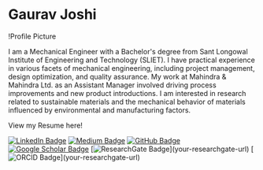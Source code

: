 # Gaurav Joshi

!Profile Picture

I am a Mechanical Engineer with a Bachelor's degree from Sant Longowal Institute of Engineering and Technology (SLIET). I have practical experience in various facets of mechanical engineering, including project management, design optimization, and quality assurance. My work at Mahindra & Mahindra Ltd. as an Assistant Manager involved driving process improvements and new product introductions. I am interested in research related to sustainable materials and the mechanical behavior of materials influenced by environmental and manufacturing factors.

View my Resume here!

[![LinkedIn Badge](https://img.shields.io/badge/-LinkedIn-blue?style=flat-square&logo=linkedin&logoColor=white&link=your-linkedin-url%29)](your-linkedin-url)
[![Medium Badge](https://img.shields.io/badge/-Medium-black?style=flat-square&logo=medium&logoColor=white&link=your-medium-url%29)](your-medium-url)
[![GitHub Badge](https://img.shields.io/badge/-GitHub-181717?style=flat-square&logo=github&logoColor=white&link=your-github-url%29)](your-github-url)
[![Google Scholar Badge](https://img.shields.io/badge/-Google_Scholar-blue?style=flat-square&logo=google-scholar&logoColor=white&link=your-google-scholar-url%29)](your-google-scholar-url)
[![ResearchGate Badge](https://img.shields.io/badge/-ResearchGate-green?)](your-researchgate-url)
[![ORCID Badge](https://img.shields.io/badge/-ORCID-green?)](your-researchgate-url)

